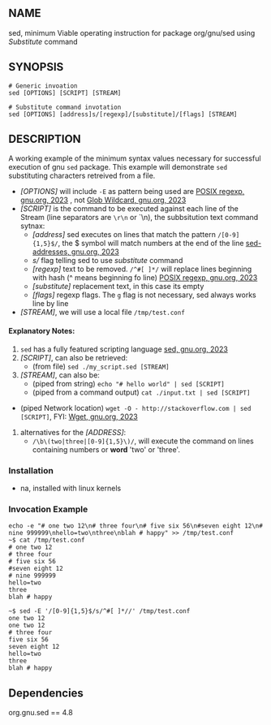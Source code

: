 ## NAME
 sed, minimum Viable operating instruction for package org/gnu/sed using *Substitute* command

## SYNOPSIS

```lang-sh
# Generic invoation
sed [OPTIONS] [SCRIPT] [STREAM]
```

```lang-sh
# Substitute command invotation
sed [OPTIONS] [address]s/[regexp]/[substitute]/[flags] [STREAM]
```

## DESCRIPTION
A working example of the minimum syntax values necessary for successful execution of gnu `sed` package. 
This example will demonstrate `sed` substituting characters retreived from a file.  

- *[OPTIONS]* will include `-E` as pattern being used are  [POSIX regexp, gnu.org, 2023][2] , not [Glob Wildcard, gnu.org, 2023][5]
- *[SCRIPT]* is the command to be executed against each line of the Stream (line separators are `\r\n` or `\n), the subbsitution text command sytnax:
  - *[address]* sed executes on lines that match the pattern `/[0-9]{1,5}$/`, the $ symbol will match numbers at the end of the line [sed-addresses, gnu.org, 2023][1]
  - *s/* flag telling sed to use *substitute* command
  - *[regexp]* text to be removed. `/^#[ ]*/` will replace lines beginning with hash (^ means beginning fo line) [POSIX regexp, gnu.org, 2023][2]
  - *[substitute]* replacement text, in this case its empty
  - *[flags]* regexp flags. The `g` flag is not necessary, sed always works line by line 
- *[STREAM]*, we will use a local file `/tmp/test.conf`

#### Explanatory Notes:
1. `sed` has a fully featured scripting language [sed, gnu.org, 2023][4]
1. *[SCRIPT]*, can also be retrieved: 
   - (from file) `sed ./my_script.sed [STREAM]`
1. *[STREAM]*, can also be:
   - (piped from string) `echo "# hello world" | sed [SCRIPT]`
   - (piped from a command output) `cat ./input.txt | sed [SCRIPT]`
  - (piped Network location) `wget -O - http://stackoverflow.com | sed [SCRIPT]`, FYI: [Wget, gnu.org, 2023][3]
1. alternatives for the *[ADDRESS]*:
   - `/\b\(two|three|[0-9]{1,5}\)/`, will execute the command on lines containing numbers or **word** 'two' or 'three'.
 
### Installation
- na, installed with linux kernels 

### Invocation Example

```lang-sh
echo -e "# one two 12\n# three four\n# five six 56\n#seven eight 12\n# nine 999999\nhello=two\nthree\nblah # happy" >> /tmp/test.conf
~$ cat /tmp/test.conf
# one two 12
# three four
# five six 56
#seven eight 12
# nine 999999
hello=two
three
blah # happy

~$ sed -E '/[0-9]{1,5}$/s/^#[ ]*//' /tmp/test.conf
one two 12
one two 12
# three four
five six 56
seven eight 12
hello=two
three
blah # happy
```

## Dependencies
org.gnu.sed == 4.8

  [1]: https://www.gnu.org/software/sed/manual/sed.html#sed-addresses
  [2]: https://www.gnu.org/software/gnulib/manual/html_node/Regular-expressions.html
  [3]: https://www.gnu.org/software/wget/manual
  [4]: https://www.gnu.org/software/sed/manual/sed.html
  [5]: https://www.gnu.org/software/libc/manual/html_node/Wildcard-Matching.html
